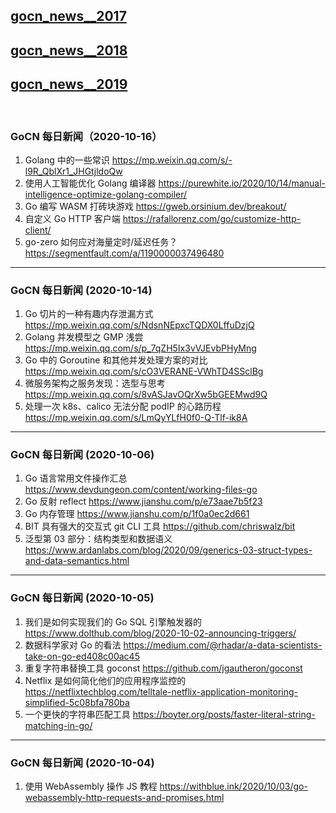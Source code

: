 ## [gocn_news__2017](https://github.com/lubanproj/go_read/blob/master/GoCN_news_2017.md)

## [gocn_news__2018](https://github.com/lubanproj/go_read/blob/master/GoCN_news_2018.md)

## [gocn_news__2019](https://github.com/lubanproj/go_read/blob/master/GoCN_news_2019.md)

<br><h3><p>GoCN 每日新闻（2020-10-16）</p></h3><ol>
<li>Golang 中的一些常识 <a href="https://mp.weixin.qq.com/s/-l9R_QblXr1_JHGtjldoQw" rel="nofollow" target="_blank">https://mp.weixin.qq.com/s/-l9R_QblXr1_JHGtjldoQw</a>
</li>
<li>使用人工智能优化 Golang 编译器 <a href="https://purewhite.io/2020/10/14/manual-intelligence-optimize-golang-compiler/" rel="nofollow" target="_blank">https://purewhite.io/2020/10/14/manual-intelligence-optimize-golang-compiler/</a>
</li>
<li>Go 编写 WASM 打砖块游戏 <a href="https://gweb.orsinium.dev/breakout/" rel="nofollow" target="_blank">https://gweb.orsinium.dev/breakout/</a>
</li>
<li>自定义 Go HTTP 客户端 <a href="https://rafallorenz.com/go/customize-http-client/" rel="nofollow" target="_blank">https://rafallorenz.com/go/customize-http-client/</a>
</li>
<li>go-zero 如何应对海量定时/延迟任务？ <a href="https://segmentfault.com/a/1190000037496480" rel="nofollow" target="_blank">https://segmentfault.com/a/1190000037496480</a>
</li>
</ol><hr><h3><p>GoCN 每日新闻 (2020-10-14)</p></h3><ol>
<li>Go 切片的一种有趣内存泄漏方式 <a href="https://mp.weixin.qq.com/s/NdsnNEpxcTQDX0LffuDzjQ" rel="nofollow" target="_blank">https://mp.weixin.qq.com/s/NdsnNEpxcTQDX0LffuDzjQ</a>
</li>
<li>Golang 并发模型之 GMP 浅尝 <a href="https://mp.weixin.qq.com/s/p_7qZH5Ix3vVJEvbPHyMng" rel="nofollow" target="_blank">https://mp.weixin.qq.com/s/p_7qZH5Ix3vVJEvbPHyMng</a>
</li>
<li>Go 中的 Goroutine 和其他并发处理方案的对比 <a href="https://mp.weixin.qq.com/s/cO3VERANE-VWhTD4SSclBg" rel="nofollow" target="_blank">https://mp.weixin.qq.com/s/cO3VERANE-VWhTD4SSclBg</a>
</li>
<li>微服务架构之服务发现：选型与思考 <a href="https://mp.weixin.qq.com/s/8vASJavOQrXw5bGEEMwd9Q" rel="nofollow" target="_blank">https://mp.weixin.qq.com/s/8vASJavOQrXw5bGEEMwd9Q</a>
</li>
<li>处理一次 k8s、calico 无法分配 podIP 的心路历程 <a href="https://mp.weixin.qq.com/s/LmQyYLfH0f0-Q-Tlf-ik8A" rel="nofollow" target="_blank">https://mp.weixin.qq.com/s/LmQyYLfH0f0-Q-Tlf-ik8A</a>
</li>
</ol><hr><h3><p>GoCN 每日新闻 (2020-10-06)</p></h3><ol>
<li>Go 语言常用文件操作汇总 <a href="https://www.devdungeon.com/content/working-files-go" rel="nofollow" target="_blank">https://www.devdungeon.com/content/working-files-go</a>
</li>
<li>Go 反射 reflect <a href="https://www.jianshu.com/p/e73aae7b5f23" rel="nofollow" target="_blank">https://www.jianshu.com/p/e73aae7b5f23</a>
</li>
<li>Go 内存管理 <a href="https://www.jianshu.com/p/1f0a0ec2d661" rel="nofollow" target="_blank">https://www.jianshu.com/p/1f0a0ec2d661</a>
</li>
<li>BIT 具有强大的交互式 git CLI 工具  <a href="https://github.com/chriswalz/bit" rel="nofollow" target="_blank">https://github.com/chriswalz/bit</a>
</li>
<li>泛型第 03 部分：结构类型和数据语义 <a href="https://www.ardanlabs.com/blog/2020/09/generics-03-struct-types-and-data-semantics.html" rel="nofollow" target="_blank">https://www.ardanlabs.com/blog/2020/09/generics-03-struct-types-and-data-semantics.html</a>
</li>
</ol><hr><h3><p>GoCN 每日新闻 (2020-10-05)</p></h3><ol>
<li>我们是如何实现我们的 Go SQL 引擎触发器的 <a href="https://www.dolthub.com/blog/2020-10-02-announcing-triggers/" rel="nofollow" target="_blank">https://www.dolthub.com/blog/2020-10-02-announcing-triggers/</a>
</li>
<li>数据科学家对 Go 的看法 <a href="https://medium.com/@rhadar/a-data-scientists-take-on-go-ed408c00ac45" rel="nofollow" target="_blank">https://medium.com/@rhadar/a-data-scientists-take-on-go-ed408c00ac45</a>
</li>
<li>重复字符串替换工具 goconst <a href="https://github.com/jgautheron/goconst" rel="nofollow" target="_blank">https://github.com/jgautheron/goconst</a>
</li>
<li>Netflix 是如何简化他们的应用程序监控的 <a href="https://netflixtechblog.com/telltale-netflix-application-monitoring-simplified-5c08bfa780ba" rel="nofollow" target="_blank">https://netflixtechblog.com/telltale-netflix-application-monitoring-simplified-5c08bfa780ba</a>
</li>
<li>一个更快的字符串匹配工具 <a href="https://boyter.org/posts/faster-literal-string-matching-in-go/" rel="nofollow" target="_blank">https://boyter.org/posts/faster-literal-string-matching-in-go/</a> </li>
</ol><hr><h3><p>GoCN 每日新闻 (2020-10-04)</p></h3><ol>
<li>使用 WebAssembly 操作 JS 教程 <a href="https://withblue.ink/2020/10/03/go-webassembly-http-requests-and-promises.html" rel="nofollow" target="_blank">https://withblue.ink/2020/10/03/go-webassembly-http-requests-and-promises.html</a>
